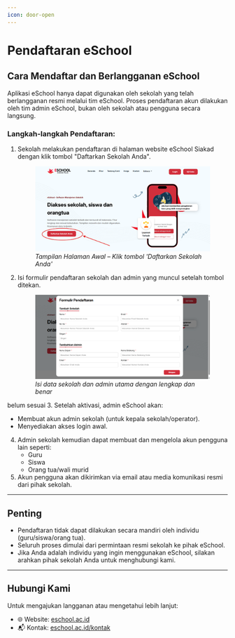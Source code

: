 ```yaml
---
icon: door-open
---
```


# Pendaftaran eSchool

## Cara Mendaftar dan Berlangganan eSchool

Aplikasi eSchool hanya dapat digunakan oleh sekolah yang telah berlangganan resmi melalui tim eSchool. Proses pendaftaran akun dilakukan oleh tim admin eSchool, bukan oleh sekolah atau pengguna secara langsung.

### Langkah-langkah Pendaftaran:

1. Sekolah melakukan pendaftaran di halaman website eSchool Siakad dengan klik tombol "Daftarkan Sekolah Anda".

   <figure>
     <img src="../.gitbook/assets/LandingPage eSchool.png" alt="Tampilan Halaman Daftar Sekolah eSchool" />
     <figcaption><em>Tampilan Halaman Awal – Klik tombol 'Daftarkan Sekolah Anda'</em></figcaption>
   </figure>

2. Isi formulir pendaftaran sekolah dan admin yang muncul setelah tombol ditekan.

   <figure>
     <img src="../.gitbook/assets/1_Pendaftaran_Eschool.png" alt="Formulir Pendaftaran Sekolah dan Admin" />
     <figcaption><em>Isi data sekolah dan admin utama dengan lengkap dan benar</em></figcaption>
   </figure>

belum sesuai
3. Setelah aktivasi, admin eSchool akan:
   - Membuat akun admin sekolah (untuk kepala sekolah/operator).
   - Menyediakan akses login awal.
4. Admin sekolah kemudian dapat membuat dan mengelola akun pengguna lain seperti:
   - Guru
   - Siswa
   - Orang tua/wali murid
5. Akun pengguna akan dikirimkan via email atau media komunikasi resmi dari pihak sekolah.

---

## Penting

- Pendaftaran tidak dapat dilakukan secara mandiri oleh individu (guru/siswa/orang tua).
- Seluruh proses dimulai dari permintaan resmi sekolah ke pihak eSchool.
- Jika Anda adalah individu yang ingin menggunakan eSchool, silakan arahkan pihak sekolah Anda untuk menghubungi kami.

---

## Hubungi Kami

Untuk mengajukan langganan atau mengetahui lebih lanjut:

- 🌐 Website: [eschool.ac.id](https://eschool.ac.id)
- 📬 Kontak: [eschool.ac.id/kontak](https://eschool.ac.id/kontak)